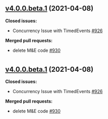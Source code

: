 #

## [v4.0.0.beta.1](https://github.com/mixpanel/mixpanel-iphone/tree/v4.0.0.beta.1) (2021-04-08)

**Closed issues:**

- Concurrency Issue with TimedEvents [\#926](https://github.com/mixpanel/mixpanel-iphone/issues/926)

**Merged pull requests:**

- delete M&E code [\#930](https://github.com/mixpanel/mixpanel-iphone/pull/930)

#

## [v4.0.0.beta.1](https://github.com/mixpanel/mixpanel-iphone/tree/v4.0.0.beta.1) (2021-04-08)

**Closed issues:**

- Concurrency Issue with TimedEvents [\#926](https://github.com/mixpanel/mixpanel-iphone/issues/926)

**Merged pull requests:**

- delete M&E code [\#930](https://github.com/mixpanel/mixpanel-iphone/pull/930)





